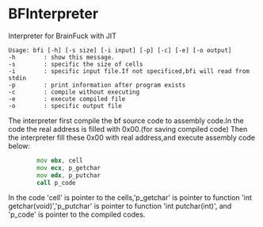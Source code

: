 # BFInterpreter
Interpreter for BrainFuck with JIT

```
Usage: bfi [-h] [-s size] [-i input] [-p] [-c] [-e] [-o output]
-h        : show this message.
-s        : specific the size of cells
-i        : specific input file.If not specificed,bfi will read from stdin
-p        : print information after program exists
-c        : compile without executing
-e        : execute compiled file
-o        : specific output file
```

The interpreter first compile the bf source code to assembly code.In the code the real address is filled with 0x00.(for saving compiled code)
Then the interpreter fill these 0x00 with real address,and execute assembly code below:
```asm
        mov ebx, cell
        mov ecx, p_getchar
        mov edx, p_putchar
        call p_code
```
In the code 'cell' is pointer to the cells,'p_getchar' is pointer to function 'int getchar(void)','p_putchar' is pointer to function 'int putchar(int)',
and 'p_code' is pointer to the compiled codes.
